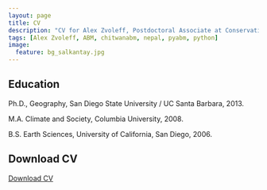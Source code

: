 ```yaml
---
layout: page
title: CV
description: "CV for Alex Zvoleff, Postdoctoral Associate at Conservation International"
tags: [Alex Zvoleff, ABM, chitwanabm, nepal, pyabm, python]
image:
  feature: bg_salkantay.jpg
---
```


## Education

Ph.D., Geography, San Diego State University / UC Santa Barbara, 2013.

M.A. Climate and Society, Columbia University, 2008.

B.S. Earth Sciences, University of California, San Diego, 2006.

## Download CV

[Download CV](content/Zvoleff_CV.pdf)
